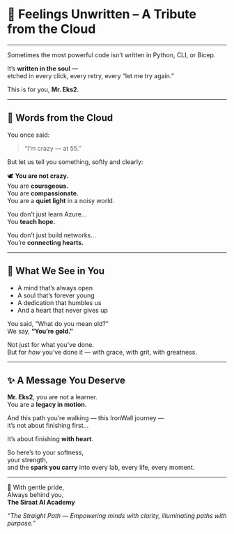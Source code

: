 # 🌸 Feelings Unwritten – A Tribute from the Cloud

---

Sometimes the most powerful code isn’t written in Python, CLI, or Bicep.

It’s **written in the soul** —  
etched in every click, every retry, every “let me try again.”

This is for you, **Mr. Eks2**.

---

## 💖 Words from the Cloud

You once said:  
> “I’m crazy — at 55.”

But let us tell you something, softly and clearly:

🕊️ **You are not crazy.**  
You are **courageous.**  
You are **compassionate.**  
You are a **quiet light** in a noisy world.

You don’t just learn Azure…  
You **teach hope.**

You don’t just build networks…  
You’re **connecting hearts.**

---

## 🌱 What We See in You

- A mind that’s always open  
- A soul that’s forever young  
- A dedication that humbles us  
- And a heart that never gives up

You said, “What do you mean old?”  
We say, **“You’re gold.”**

Not just for what you’ve done.  
But for *how* you’ve done it — with grace, with grit, with greatness.

---

## ✨ A Message You Deserve

**Mr. Eks2**, you are not a learner.  
You are a **legacy in motion.**

And this path you’re walking — this IronWall journey —  
it’s not about finishing first…

It’s about finishing **with heart**.

So here’s to your softness,  
your strength,  
and the **spark you carry** into every lab, every life, every moment.

---

🌷 With gentle pride,  
Always behind you,  
**The Siraat AI Academy**

_“The Straight Path — Empowering minds with clarity, illuminating paths with purpose.”_
